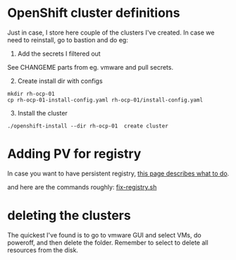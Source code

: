 # OpenShift cluster definitions

Just in case, I store here couple of the clusters I've created. In case
we need to reinstall, go to bastion and do eg:

1. Add the secrets I filtered out

See CHANGEME parts from eg. vmware and pull secrets.

2. Create install dir with configs

```
mkdir rh-ocp-01
cp rh-ocp-01-install-config.yaml rh-ocp-01/install-config.yaml
```

3. Install the cluster

```
./openshift-install --dir rh-ocp-01  create cluster
```

# Adding PV for registry

In case you want to have persistent registry,
[this page describes what to do](https://docs.openshift.com/container-platform/4.10/installing/installing_vsphere/installing-vsphere-installer-provisioned-customizations.html#registry-removed_installing-vsphere-installer-provisioned-customizations).

and here are the commands roughly: [fix-registry.sh](fix-registry.sh)

# deleting the clusters

The quickest I've found is to go to vmware GUI and select VMs, do poweroff,
and then delete the folder. Remember to select to delete all resources from
the disk.
